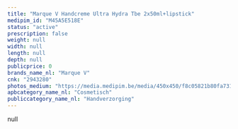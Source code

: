 ```yaml
---
title: "Marque V Handcreme Ultra Hydra Tbe 2x50ml+lipstick"
medipim_id: "M45A5E518E"
status: "active"
prescription: false
weight: null
width: null
length: null
depth: null
publicprice: 0
brands_name_nl: "Marque V"
cnk: "2943280"
photos_medium: "https://media.medipim.be/media/450x450/f8c05821b80fa73180f45eea87b3dcd76cb5eebe.jpg"
apbcategory_name_nl: "Cosmetisch"
publiccategory_name_nl: "Handverzorging"
---
```

null
